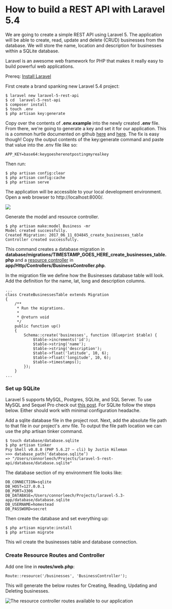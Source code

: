 How to build a REST API with Laravel 5.4
===

We are going to create a simple REST API using Laravel 5. The application will be able to create, read, update and delete (CRUD) businesses from the database. We will store the name, location and description for businesses within a SQLite database.

Laravel is an awesome web framework for PHP that makes it really easy to build powerful web applications. 

Prereq: [Install Laravel](https://laravel.com/docs/5.4/installation)

First create a brand spanking new Laravel 5.4 project:

```
$ laravel new laravel-5-rest-api
$ cd  laravel-5-rest-api
$ composer install
$ touch .env
$ php artisan key:generate
```

Copy over the contents of **.env.example** into the newly created **.env** file. From there, we're going to generate a key and set it for our application. This is a common hurtle documented on github [here](https://github.com/phanan/koel/issues/516) and [here](https://github.com/laravel/framework/issues/9080). The fix is easy though! Copy the output contents of the key:generate command and paste that value into the .env file like so:

```
APP_KEY=base64:keygoesherenotpostingmyrealkey
```

Then run:

```
$ php artisan config:clear
$ php artisan config:cache
$ php artisan serve
```
The application will be accessible to your local development environment. Open a web browser to http://localhost:8000/.

![](https://cdn.scotch.io/2842/jsXU2z8hSn2WnQJDqqcC_Screen%20Shot%202017-06-10%20at%208.46.37%20PM.png)

Generate the model and resource controller.
```
$ php artisan make:model Business -mr
Model created successfully.
Created Migration: 2017_06_11_034845_create_businesses_table
Controller created successfully.
```

This command creates a database migration in **database/migrations/TIMESTAMP_GOES_HERE_create_businesses_table.php** and a [resource controller](https://laravel.com/docs/5.3/controllers#resource-controllers) in **app/Http/Controllers/BusinessController.php**.

In the migration file we define how the Businesses database table will look. Add the definition for the name, lat, long and description columns.

```
...
class CreateBusinessesTable extends Migration
{
    /**
     * Run the migrations.
     *
     * @return void
     */
    public function up()
    {
        Schema::create('businesses', function (Blueprint $table) {
            $table->increments('id');
            $table->string('name');
            $table->string('description');
            $table->float('latitude', 10, 6);
            $table->float('longitude', 10, 6);
            $table->timestamps();
        });
    }
...
```

### Set up SQLite

Laravel 5 supports MySQL, Postgres, SQLite, and SQL Server. To use MySQL and Sequel Pro check out [this post](https://medium.com/@connorleech/build-an-online-forum-with-laravel-initial-setup-and-seeding-part-1-a53138d1fffc). For SQLite follow the steps below. Either should work with minimal configuration headache.

Add a sqlite database file in the project root. Next, add the absolute file path to that file in our project's .env file. To output the file path location we can use the php artisan tinker command.

```
$ touch database/database.sqlite
$ php artisan tinker
Psy Shell v0.8.0 (PHP 5.6.27 — cli) by Justin Hileman
>>> database_path(‘database.sqlite’)
=> "/Users/connorleech/Projects/laravel-5-rest-api/database/database.sqlite"
```

The database section of my environment file looks like:

```
DB_CONNECTION=sqlite
DB_HOST=127.0.0.1
DB_PORT=3306
DB_DATABASE=/Users/connorleech/Projects/laravel-5.3-app/database/database.sqlite
DB_USERNAME=homestead
DB_PASSWORD=secret
```

Then create the database and set everything up:
```
$ php artisan migrate:install
$ php artisan migrate
```
This wil create the businesses table and database connection. 

### Create Resource Routes and Controller

Add one line in **routes/web.php**:

```
Route::resource('/businesses', 'BusinessController');
```

This will generate the below routes for Creating, Reading, Updating and Deleting businesses.

![The resource controller routes available to our application](https://cdn.scotch.io/2842/Mf4pMJdQQilZtzxyosAQ_Screen%20Shot%202017-06-10%20at%209.22.56%20PM.png)















